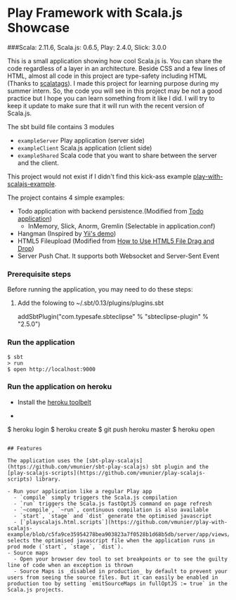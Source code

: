 # Play Framework with Scala.js Showcase
###Scala: 2.11.6, Scala.js: 0.6.5, Play: 2.4.0, Slick: 3.0.0

This is a small application showing how cool Scala.js is. You can share the code regardless of a layer in an architecture.
Beside CSS and a few lines of HTML, almost all code in this project are type-safety including HTML (Thanks to [scalatags](https://github.com/lihaoyi/scalatags)). I made this project for learning purpose during my summer intern.
So, the code you will see in this project may be not a good practice but I hope you can learn something from it like I did.
I will try to keep it update to make sure that it will run with the recent version of Scala.js.

The sbt build file contains 3 modules
- `exampleServer` Play application (server side)
- `exampleClient` Scala.js application (client side)
- `exampleShared` Scala code that you want to share between the server and the client.    

This project would not exist if I didn't find this kick-ass example 
[play-with-scalajs-example](https://github.com/vmunier/play-with-scalajs-example).

The project contains 4 simple examples:

- Todo application with backend persistence.(Modified from [Todo application](http://lihaoyi.github.io/workbench-example-app/todo.html))
  - InMemory, Slick, Anorm, Gremlin (Selectable in application.conf)
- Hangman (Inspired by [Yii's demo](http://www.yiiframework.com/demos/hangman/))
- HTML5 Fileupload (Modified from [How to Use HTML5 File Drag and Drop](http://www.sitepoint.com/html5-file-drag-and-drop/))
- Server Push Chat. It supports both Websocket and Server-Sent Event

### Prerequisite steps
Before running the application, you may need to do these steps:
1. Add the folowing to ~/.sbt/0.13/plugins/plugins.sbt

    addSbtPlugin("com.typesafe.sbteclipse" % "sbteclipse-plugin" % "2.5.0")

### Run the application
```
$ sbt
> run
$ open http://localhost:9000
```

### Run the application on heroku

- Install the [heroku toolbelt](https://devcenter.heroku.com/articles/getting-started-with-scala#set-up)
- ``` 
$ heroku login
$ heroku create
$ git push heroku master
$ heroku open
```

## Features

The application uses the [sbt-play-scalajs](https://github.com/vmunier/sbt-play-scalajs) sbt plugin and the [play-scalajs-scripts](https://github.com/vmunier/play-scalajs-scripts) library.

- Run your application like a regular Play app
  - `compile` simply triggers the Scala.js compilation
  - `run` triggers the Scala.js fastOptJS command on page refresh
  - `~compile`, `~run`, continuous compilation is also available
  - `start`, `stage` and `dist` generate the optimised javascript
  - [`playscalajs.html.scripts`](https://github.com/vmunier/play-with-scalajs-example/blob/c5fa9ce35954278bea903823a7f0528b1d68b5db/server/app/views/main.scala.html#L14) selects the optimised javascript file when the application runs in prod mode (`start`, `stage`, `dist`).
- Source maps
  - Open your browser dev tool to set breakpoints or to see the guilty line of code when an exception is thrown
  - Source Maps is _disabled in production_ by default to prevent your users from seeing the source files. But it can easily be enabled in production too by setting `emitSourceMaps in fullOptJS := true` in the Scala.js projects.
